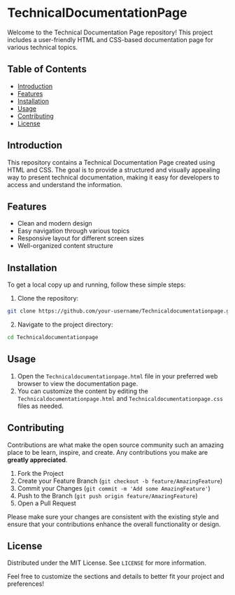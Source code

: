 # TechnicalDocumentationPage

Welcome to the Technical Documentation Page repository! This project includes a user-friendly HTML and CSS-based documentation page for various technical topics.

## Table of Contents

- [Introduction](#introduction)
- [Features](#features)
- [Installation](#installation)
- [Usage](#usage)
- [Contributing](#contributing)
- [License](#license)

## Introduction

This repository contains a Technical Documentation Page created using HTML and CSS. The goal is to provide a structured and visually appealing way to present technical documentation, making it easy for developers to access and understand the information.

## Features

- Clean and modern design
- Easy navigation through various topics
- Responsive layout for different screen sizes
- Well-organized content structure

## Installation

To get a local copy up and running, follow these simple steps:

1. Clone the repository:

```bash
git clone https://github.com/your-username/Technicaldocumentationpage.git
```

2. Navigate to the project directory:

```bash
cd Technicaldocumentationpage
```

## Usage

1. Open the `Technicaldocumentationpage.html` file in your preferred web browser to view the documentation page.
2. You can customize the content by editing the `Technicaldocumentationpage.html` and `Technicaldocumentationpage.css` files as needed.

## Contributing

Contributions are what make the open source community such an amazing place to be learn, inspire, and create. Any contributions you make are **greatly appreciated**.

1. Fork the Project
2. Create your Feature Branch (`git checkout -b feature/AmazingFeature`)
3. Commit your Changes (`git commit -m 'Add some AmazingFeature'`)
4. Push to the Branch (`git push origin feature/AmazingFeature`)
5. Open a Pull Request

Please make sure your changes are consistent with the existing style and ensure that your contributions enhance the overall functionality or design.

## License

Distributed under the MIT License. See `LICENSE` for more information.

Feel free to customize the sections and details to better fit your project and preferences!
